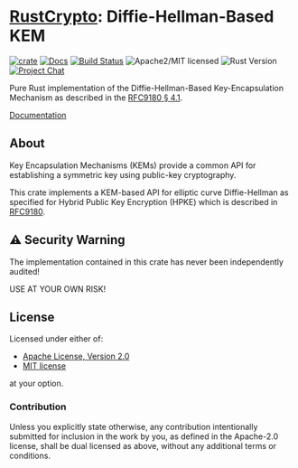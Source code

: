 # [RustCrypto]: Diffie-Hellman-Based KEM

[![crate][crate-image]][crate-link]
[![Docs][docs-image]][docs-link]
[![Build Status][build-image]][build-link]
![Apache2/MIT licensed][license-image]
![Rust Version][rustc-image]
[![Project Chat][chat-image]][chat-link]

Pure Rust implementation of the Diffie-Hellman-Based Key-Encapsulation Mechanism
as described in the [RFC9180 § 4.1].

[Documentation][docs-link]

## About

Key Encapsulation Mechanisms (KEMs) provide a common API for establishing a
symmetric key using public-key cryptography.

This crate implements a KEM-based API for elliptic curve Diffie-Hellman as
specified for Hybrid Public Key Encryption (HPKE) which is described in
[RFC9180].

## ⚠️ Security Warning

The implementation contained in this crate has never been independently audited!

USE AT YOUR OWN RISK!

## License

Licensed under either of:

- [Apache License, Version 2.0](http://www.apache.org/licenses/LICENSE-2.0)
- [MIT license](http://opensource.org/licenses/MIT)

at your option.

### Contribution

Unless you explicitly state otherwise, any contribution intentionally submitted
for inclusion in the work by you, as defined in the Apache-2.0 license, shall be
dual licensed as above, without any additional terms or conditions.

[//]: # (badges)

[crate-image]: https://img.shields.io/crates/v/dhkem?logo=rust
[crate-link]: https://crates.io/crates/dhkem
[docs-image]: https://docs.rs/dhkem/badge.svg
[docs-link]: https://docs.rs/dhkem/
[build-image]: https://github.com/RustCrypto/KEMs/actions/workflows/dhkem.yml/badge.svg
[build-link]: https://github.com/RustCrypto/KEMs/actions/workflows/dhkem.yml
[license-image]: https://img.shields.io/badge/license-Apache2.0/MIT-blue.svg
[rustc-image]: https://img.shields.io/badge/rustc-1.74+-blue.svg
[chat-image]: https://img.shields.io/badge/zulip-join_chat-blue.svg
[chat-link]: https://rustcrypto.zulipchat.com/#narrow/stream/406484-KEMs

[//]: # (links)

[RustCrypto]: https://github.com/rustcrypto
[RFC9180]: https://datatracker.ietf.org/doc/html/rfc9180
[RFC9180 § 4.1]: https://datatracker.ietf.org/doc/html/rfc9180#name-dh-based-kem-dhkem
